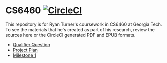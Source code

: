 # CS6460 [![CircleCI](https://circleci.com/gh/turnrye/cs6460-turnrye.svg?style=svg)](https://circleci.com/gh/turnrye/cs6460-turnrye)

This repository is for Ryan Turner's coursework in CS6460 at Georgia Tech. To see the materials that he's created as part of his research, review the sources here or the CircleCI generated PDF and EPUB formats.

- [Qualifier Question](/qualifier-question.md)
- [Project Plan](/project-plan/index.html)
- [Milestone 1](/milestone-1.md)